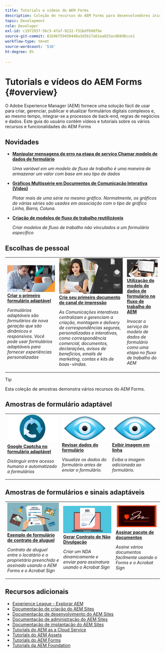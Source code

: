 ```yaml
---
title: Tutorials e vídeos do AEM Forms
description: Coleção de recursos do AEM Forms para desenvolvedores iniciantes e experientes do AEM Forms
topic: Development
role: Developer
exl-id: c1972937-56c5-47af-9232-f31bdf69dfbe
source-git-commit: 81b96f59450448a3d5b17a61aa025acd60d0cce1
workflow-type: tm+mt
source-wordcount: '516'
ht-degree: 8%

---
```


# Tutorials e vídeos do AEM Forms {#overview}

O Adobe Experience Manager (AEM) fornece uma solução fácil de usar para criar, gerenciar, publicar e atualizar formulários digitais complexos e, ao mesmo tempo, integrar-se a processos de back-end, regras de negócios e dados. Este guia do usuário contém vídeos e tutoriais sobre os vários recursos e funcionalidades do AEM Forms

## Novidades

* **[Manipular mensagens de erro na etapa de serviço Chamar modelo de dados de formulário](./adaptive-forms/handling-error-messages-in-invoke-fdm-step.md)**

   *Uma variável em um modelo de fluxo de trabalho é uma maneira de armazenar um valor com base em seu tipo de dados*

* **[Gráficos Multissérie em Documentos de Comunicação Interativa (Vídeo)](./interactive-communications/multiseriescharts.md)**

   *Plotar mais de uma série no mesmo gráfico. Normalmente, os gráficos de várias séries são usados em associação com o tipo de gráfico Linha, Barra, Coluna.*

* **[Criação de modelos de fluxo de trabalho reutilizáveis](./adaptive-forms/re-usable-aem-forms-workflow-models-article.md)**

   *Criar modelos de fluxo de trabalho não vinculados a um formulário específico*

## Escolhas de pessoal

<table>
<tr>
  <td>
    <a href="./creating-your-first-adaptive-form/introduction-and-setup.md">
      <img alt="Criar o primeiro formulário adaptável" src="./assets/afhero.png" />
    </a>
    <div>
      <a href="./creating-your-first-adaptive-form/introduction-and-setup.md">
    <strong>Criar o primeiro formulário adaptável</strong>
    </a>
    </div>
    <p>
    <em>Formulários adaptáveis são formulários de nova geração que são dinâmicos e responsivos. Você pode usar formulários adaptáveis para fornecer experiências personalizadas</em>
    <p>
  </td>
   <td>
    <a href="./ic-print-channel-tutorial/introduction.md">
      <img alt="Crie seu primeiro documento do canal de impressão" src="./assets/correspondence-management1.png" />
    </a>
    <div>
      <a href="./ic-print-channel-tutorial/introduction.md">
    <strong>Crie seu primeiro documento do canal de impressão</strong>
    </a>
    </div>
    <p>
    <em>As Comunicações interativas centralizam e gerenciam a criação, montagem e delivery de correspondências seguras, personalizadas e interativas, como correspondência comercial, documentos, declarações, avisos de benefícios, emails de marketing, contas e kits de boas-vindas. </em>
    <p>
  </td>
  <td>
    <a href="./adaptive-forms/form-data-model-service-as-step-in-workflow-video-use.md">
      <img alt="Utilização do modelo de dados de formulário no fluxo de trabalho do AEM" src="./assets/fdmlogo.png" />
    </a>
    <div>
      <a href="./adaptive-forms/form-data-model-service-as-step-in-workflow-video-use.md">
    <strong>Utilização do modelo de dados de formulário no fluxo de trabalho do AEM</strong>
    </a>
    </div>
    <p>
    <em>Invocar o serviço do modelo de dados de formulário como uma etapa no fluxo de trabalho do AEM</em>
    <p>
  </td>
</tr>
</table>

>[!TIP]
>
>Esta coleção de amostras demonstra vários recursos do AEM Forms.


## Amostras de formulário adaptável

<table>
<tr>
  <td>
    <a href="https://experienceleague.adobe.com/docs/experience-manager-learn/getting-started-with-aem-headless/graphql/overview.html?lang=pt-BR">
      <img alt= "Capturar no AEM Forms" src="./assets/captcha1.png" />
    </a>
    <div>
      <a href="https://forms.enablementadobe.com/content/forms/af/registerfornewsletter.html">
    <strong>Google Captcha no formulário adaptável</strong>
    </a>
    </div>
    <p>
    <em> Distinguir entre acesso humano e automatizado a formulários</em>
    <p>
  </td>
  <td>
    <a href="https://forms.enablementadobe.com/content/dam/formsanddocuments/summaryscreen/jcr:content?wcmmode=disabled">
    <img alt="Visualizar dados do formulário" src="./assets/preview.png" />
    </a>
    <div>
    <a href="https://forms.enablementadobe.com/content/dam/formsanddocuments/summaryscreen/jcr:content?wcmmode=disabled">
    <strong>Revisar dados do formulário</strong>
    </a>
    </div>
    <p>
    <em>Visualize os dados do formulário antes de enviar o formulário.</em>
    </p>
  </td>
  <td>
    <a href="https://forms.enablementadobe.com/content/forms/af/addinlineimage.html">
      <img alt=" Imagem em linha" src="./assets/preview.png" />
    </a>
     <div>
      <a href="https://forms.enablementadobe.com/content/forms/af/addinlineimage.html">
        <strong>Exibir imagem em linha</strong>
      </a>
    </div>
    <p>
    <em>Exiba a imagem adicionada ao formulário.</em>
    <p>
  </td>
</tr>
</table>

## Amostras de formulários e sinais adaptáveis

<table>
<tr>
  <td>
    <a href="https://forms.enablementadobe.com/content/forms/af/rentalagreement.html">
      <img alt="Contrato de Aluguel" src="./assets/rental-agreement.png" />
    </a>
    <div>
      <a href="https://forms.enablementadobe.com/content/forms/af/rentalagreement.html">
    <strong>Exemplo de formulário de contrato de aluguel</strong>
    </a>
    </div>
    <p>
    <em>Contrato de aluguel entre o locatário e o proprietário preenchido e assinado usando o AEM Forms e o Acrobat Sign</em>
    <p>
  </td>
  <td>
    <a href="https://forms.enablementadobe.com/content/dam/formsanddocuments/ndawizard/jcr:content?wcmmode=disabled">
    <img alt="Acordo NDA" src="./assets/nda1.png" />
    </a>
    <div>
    <a href="https://forms.enablementadobe.com/content/dam/formsanddocuments/ndawizard/jcr:content?wcmmode=disabled">
    <strong>Gerar Contrato de Não Divulgação</strong>
    </a>
    </div>
    <p>
    <em>Criar um NDA dinamicamente e enviar para assinatura usando o Acrobat Sign</em>
    </p>
  </td>
  <td>
    <a href="https://forms.enablementadobe.com/content/dam/formsanddocuments/formsandsigndemo/refinanceform/jcr:content?wcmmode=disabled">
      <img alt="Assinar Pacote de Documentos" src="./assets/sign.png" />
    </a>
     <div>
      <a href="https://forms.enablementadobe.com/content/dam/formsanddocuments/formsandsigndemo/refinanceform/jcr:content?wcmmode=disabled">
        <strong>Assinar pacote de documentos</strong>
      </a>
    </div>
    <p>
    <em>Assine vários documentos facilmente usando o Forms e o Acrobat Sign</em>
    <p>
  </td>
</tr>
</table>




## Recursos adicionais

* [Experience League - Explorar AEM](https://experienceleague.adobe.com/?lang=pt-BR#recommended/solutions/experience-manager)
* [Documentação de criação do AEM Sites](https://experienceleague.adobe.com/docs/experience-manager-65/authoring/home.html)
* [Documentação de desenvolvimento do AEM Sites](https://experienceleague.adobe.com/docs/experience-manager-65/developing/home.html)
* [Documentação de administração do AEM Sites](https://experienceleague.adobe.com/docs/experience-manager-65/administering/home.html)
* [Documentação de implantação do AEM Sites](https://experienceleague.adobe.com/docs/experience-manager-65/deploying/home.html)
* [Tutorials do AEM as a Cloud Service](/help/cloud-service/overview.md)
* [Tutorials do AEM Assets](/help/assets/overview.md)
* [Tutorials do AEM Forms](/help/forms/overview.md)
* [Tutorials da AEM Foundation](/help/foundation/overview.md)
